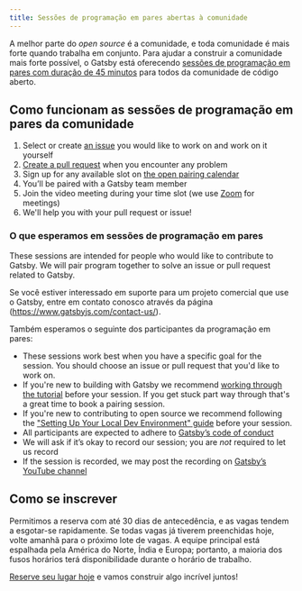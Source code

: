 ```yaml
---
title: Sessões de programação em pares abertas à comunidade
---
```


A melhor parte do _open source_ é a comunidade, e toda comunidade é mais forte quando trabalha em conjunto. Para ajudar a construir a comunidade mais forte possível, o Gatsby está oferecendo [sessões de programação em pares com duração de 45 minutos][cal] para todos da comunidade de código aberto.

## Como funcionam as sessões de programação em pares da comunidade

1.  Select or create [an issue](https://github.com/gatsbyjs/gatsby/issues) you would like to work on and work on it yourself
2.  [Create a pull request](https://www.gatsbyjs.org/contributing/how-to-open-a-pull-request/) when you encounter any problem
3.  Sign up for any available slot on [the open pairing calendar][cal]
4.  You’ll be paired with a Gatsby team member
5.  Join the video meeting during your time slot (we use [Zoom](https://zoom.us) for meetings)
6.  We'll help you with your pull request or issue!

### O que esperamos em sessões de programação em pares

These sessions are intended for people who would like to contribute to Gatsby. We will pair program together to solve an issue or pull request related to Gatsby.

Se você estiver interessado em suporte para um projeto comercial que use o Gatsby, entre em contato conosco através da página (https://www.gatsbyjs.com/contact-us/).

Também esperamos o seguinte dos participantes da programação em pares:

- These sessions work best when you have a specific goal for the session. You should choose an issue or pull request that you'd like to work on.
- If you're new to building with Gatsby we recommend [working through the tutorial](https://www.gatsbyjs.org/tutorial/) before your session. If you get stuck part way through that's a great time to book a pairing session.
- If you're new to contributing to open source we recommend following the ["Setting Up Your Local Dev Environment" guide](https://www.gatsbyjs.org/contributing/setting-up-your-local-dev-environment/) before your session.
- All participants are expected to adhere to [Gatsby’s code of conduct](/contributing/code-of-conduct/)
- We will ask if it’s okay to record our session; you are _not_ required to let us record
- If the session is recorded, we may post the recording on [Gatsby’s YouTube channel](https://www.youtube.com/channel/UCjnp770qk7ujOq8Q9wiC82w)

## Como se inscrever

Permitimos a reserva com até 30 dias de antecedência, e as vagas tendem a esgotar-se rapidamente. Se todas vagas já tiverem preenchidas hoje, volte amanhã para o próximo lote de vagas. A equipe principal está espalhada pela América do Norte, Índia e Europa; portanto, a maioria dos fusos horários terá disponibilidade durante o horário de trabalho.

[Reserve seu lugar hoje][cal] e vamos construir algo incrível juntos!

[cal]: https://calendly.com/gatsbyjs/pair-programming
